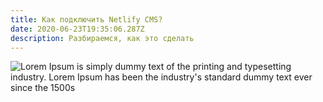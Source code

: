 ```yaml
---
title: Как подключить Netlify CMS?
date: 2020-06-23T19:35:06.287Z
description: Разбираемся, как это сделать
---
```

![Lorem Ipsum is simply dummy text of the printing and typesetting industry. Lorem Ipsum has been the industry's standard dummy text ever since the 1500s](/img/image.png "title")